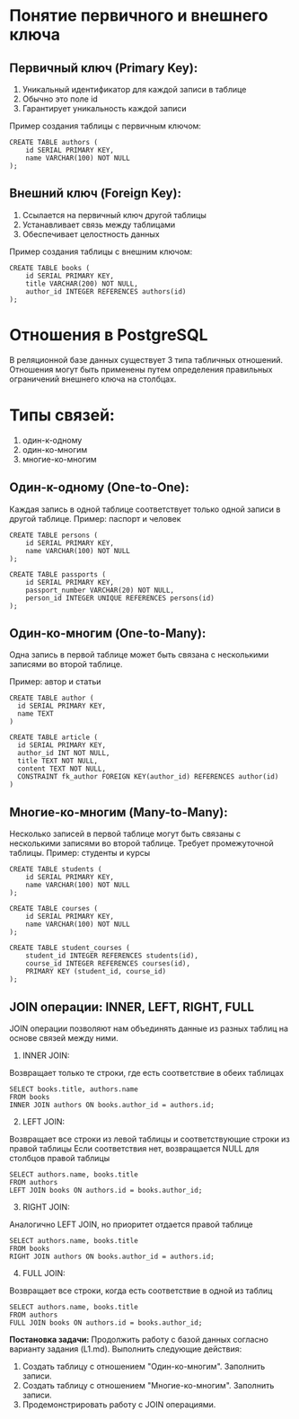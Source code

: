 # Понятие первичного и внешнего ключа

## Первичный ключ (Primary Key):

1. Уникальный идентификатор для каждой записи в таблице
2. Обычно это поле id
3. Гарантирует уникальность каждой записи

Пример создания таблицы с первичным ключом:
```
CREATE TABLE authors (
    id SERIAL PRIMARY KEY,
    name VARCHAR(100) NOT NULL
);
```

## Внешний ключ (Foreign Key):

1. Ссылается на первичный ключ другой таблицы
2. Устанавливает связь между таблицами
3. Обеспечивает целостность данных

Пример создания таблицы с внешним ключом:
```
CREATE TABLE books (
    id SERIAL PRIMARY KEY,
    title VARCHAR(200) NOT NULL,
    author_id INTEGER REFERENCES authors(id)
);
```

# Отношения в PostgreSQL

В реляционной базе данных существует 3 типа табличных отношений. 
Отношения могут быть применены путем определения правильных ограничений внешнего ключа на столбцах.

# Типы связей: 
1. один-к-одному 
2. один-ко-многим 
3. многие-ко-многим
## Один-к-одному (One-to-One):

Каждая запись в одной таблице соответствует только одной записи в другой таблице.
Пример: паспорт и человек
```
CREATE TABLE persons (
    id SERIAL PRIMARY KEY,
    name VARCHAR(100) NOT NULL
);

CREATE TABLE passports (
    id SERIAL PRIMARY KEY,
    passport_number VARCHAR(20) NOT NULL,
    person_id INTEGER UNIQUE REFERENCES persons(id)
);
```
## Один-ко-многим (One-to-Many):

Одна запись в первой таблице может быть связана с несколькими записями во второй таблице.

Пример: автор и статьи
```
CREATE TABLE author (
  id SERIAL PRIMARY KEY,
  name TEXT
)

CREATE TABLE article (
  id SERIAL PRIMARY KEY,
  author_id INT NOT NULL,
  title TEXT NOT NULL,
  content TEXT NOT NULL,
  CONSTRAINT fk_author FOREIGN KEY(author_id) REFERENCES author(id)
)
```
## Многие-ко-многим (Many-to-Many):

Несколько записей в первой таблице могут быть связаны с несколькими записями во второй таблице.
Требует промежуточной таблицы.
Пример: студенты и курсы
```
CREATE TABLE students (
    id SERIAL PRIMARY KEY,
    name VARCHAR(100) NOT NULL
);

CREATE TABLE courses (
    id SERIAL PRIMARY KEY,
    name VARCHAR(100) NOT NULL
);

CREATE TABLE student_courses (
    student_id INTEGER REFERENCES students(id),
    course_id INTEGER REFERENCES courses(id),
    PRIMARY KEY (student_id, course_id)
);

```

## JOIN операции: INNER, LEFT, RIGHT, FULL

JOIN операции позволяют нам объединять данные из разных таблиц на основе связей между ними.

1. INNER JOIN:

Возвращает только те строки, где есть соответствие в обеих таблицах
```
SELECT books.title, authors.name
FROM books
INNER JOIN authors ON books.author_id = authors.id;
```

2. LEFT JOIN:

Возвращает все строки из левой таблицы и соответствующие строки из правой таблицы
Если соответствия нет, возвращается NULL для столбцов правой таблицы
```
SELECT authors.name, books.title
FROM authors
LEFT JOIN books ON authors.id = books.author_id;
```

3. RIGHT JOIN:

Аналогично LEFT JOIN, но приоритет отдается правой таблице
```
SELECT authors.name, books.title
FROM books
RIGHT JOIN authors ON books.author_id = authors.id;
```

4. FULL JOIN:

Возвращает все строки, когда есть соответствие в одной из таблиц
```
SELECT authors.name, books.title
FROM authors
FULL JOIN books ON authors.id = books.author_id;
```

__Постановка задачи:__ Продолжить работу с базой данных согласно варианту задания (L1.md). 
Выполнить следующие действия:
1. Создать таблицу с отношением "Один-ко-многим". Заполнить записи.
2. Создать таблицу с отношением "Многие-ко-многим". Заполнить записи.
3. Продемонстрировать работу с JOIN операциями. 

